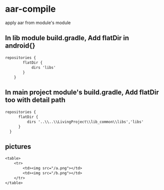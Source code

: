 # aar-compile
apply aar from module's module

## In lib module build.gradle, Add flatDir in android{}

    repositories {
            flatDir {
                dirs 'libs'
            }
        }
        
## In main project module's build.gradle, Add flatDir too with detail path
  
    repositories {
          flatDir {
              dirs '..\\..\\LivingProject\\lib_common\\libs','libs'
          }
      }
      
## pictures

	<table>
		<tr>
			<td><img src="/a.png"></td>
			<td><img src="/b.png"></td>
		</tr>
	</table>